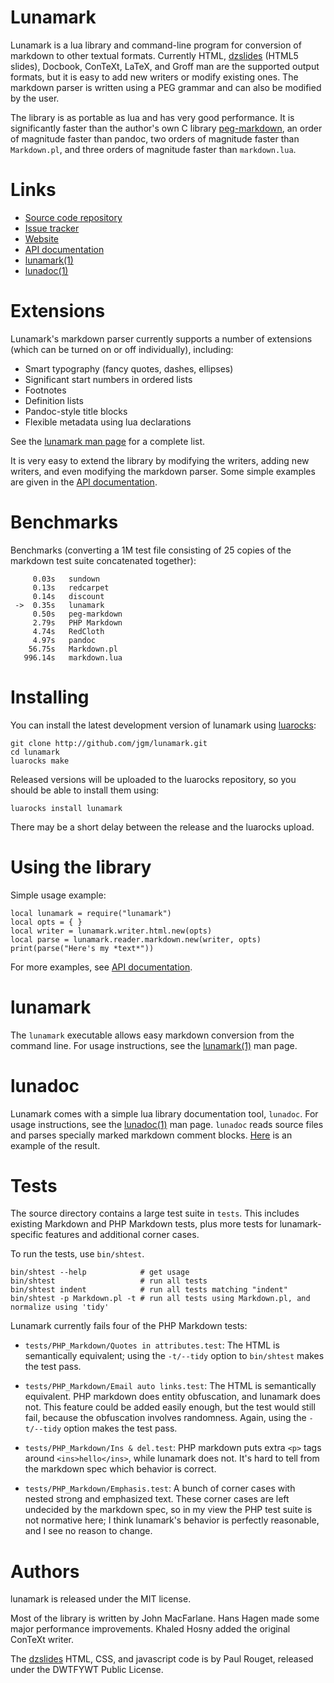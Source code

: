 # Lunamark

Lunamark is a lua library and command-line program for conversion of markdown
to other textual formats. Currently HTML, [dzslides] (HTML5 slides),
Docbook, ConTeXt, LaTeX, and Groff man are the supported output formats, but
it is easy to add new writers or modify existing ones. The markdown parser is
written using a PEG grammar and can also be modified by the user.

The library is as portable as lua and has very good performance.
It is significantly faster than the author's own C library
[peg-markdown](http://github.com/jgm/peg-markdown), an order of
magnitude faster than pandoc, two orders of magnitude
faster than `Markdown.pl`, and three orders of magnitude
faster than `markdown.lua`.

# Links

+ [Source code repository]
+ [Issue tracker]
+ [Website]
+ [API documentation]
+ [lunamark(1)]
+ [lunadoc(1)]

[Source code repository]: https://github.com/jgm/lunamark
[Issue tracker]: https://github.com/jgm/lunamark/issues
[Website]: http:jgm.github.com/lunamark
[API documentation]: http://jgm.github.com/lunamark/doc/
[lunamark(1)]: http://jgm.github.com/lunamark/lunamark.1.html
[lunadoc(1)]: http://jgm.github.com/lunamark/lunadoc.1.html
[dzslides]: http://paulrouget.com/dzslides/ 

# Extensions

Lunamark's markdown parser currently supports a number of extensions
(which can be turned on or off individually), including:

  - Smart typography (fancy quotes, dashes, ellipses)
  - Significant start numbers in ordered lists
  - Footnotes
  - Definition lists
  - Pandoc-style title blocks
  - Flexible metadata using lua declarations

See the [lunamark man page](lunamark.1.html) for a complete list.

It is very easy to extend the library by modifying the writers,
adding new writers, and even modifying the markdown parser. Some
simple examples are given in the [API documentation].

# Benchmarks

Benchmarks (converting a 1M test file consisting of 25 copies of the
markdown test suite concatenated together):

         0.03s   sundown
         0.13s   redcarpet
         0.14s   discount
     ->  0.35s   lunamark
         0.50s   peg-markdown
         2.79s   PHP Markdown
         4.74s   RedCloth
         4.97s   pandoc
        56.75s   Markdown.pl
       996.14s   markdown.lua

# Installing

You can install the latest development version of
lunamark using [luarocks](http://www.luarocks.org):

    git clone http://github.com/jgm/lunamark.git
    cd lunamark
    luarocks make

Released versions will be uploaded to the luarocks
repository, so you should be able to install them using:

    luarocks install lunamark

There may be a short delay between the release and the
luarocks upload.

# Using the library

Simple usage example:

    local lunamark = require("lunamark")
    local opts = { }
    local writer = lunamark.writer.html.new(opts)
    local parse = lunamark.reader.markdown.new(writer, opts)
    print(parse("Here's my *text*"))

For more examples, see [API documentation].

# lunamark

The `lunamark` executable allows easy markdown conversion from the command
line.  For usage instructions, see the [lunamark(1)] man page.

# lunadoc

Lunamark comes with a simple lua library documentation tool, `lunadoc`.
For usage instructions, see the [lunadoc(1)] man page.
`lunadoc` reads source files and parses specially marked markdown
comment blocks.  [Here][API documentation] is an example of the result.

# Tests

The source directory contains a large test suite in `tests`.
This includes existing Markdown and PHP Markdown tests, plus more
tests for lunamark-specific features and additional corner cases.

To run the tests, use `bin/shtest`.

    bin/shtest --help            # get usage
    bin/shtest                   # run all tests
    bin/shtest indent            # run all tests matching "indent"
    bin/shtest -p Markdown.pl -t # run all tests using Markdown.pl, and normalize using 'tidy'

Lunamark currently fails four of the PHP Markdown tests:

  * `tests/PHP_Markdown/Quotes in attributes.test`: The HTML is
    semantically equivalent; using the `-t/--tidy` option to `bin/shtest` makes
    the test pass.

  * `tests/PHP_Markdown/Email auto links.test`: The HTML is
    semantically equivalent. PHP markdown does entity obfuscation, and
    lunamark does not. This feature could be added easily enough, but the test
    would still fail, because the obfuscation involves randomness. Again,
    using the `-t/--tidy` option makes the test pass.

  * `tests/PHP_Markdown/Ins & del.test`:  PHP markdown puts extra `<p>`
    tags around `<ins>hello</ins>`, while lunamark does not.  It's hard
    to tell from the markdown spec which behavior is correct.

  * `tests/PHP_Markdown/Emphasis.test`:  A bunch of corner cases with nested
    strong and emphasized text.  These corner cases are left undecided by
    the markdown spec, so in my view the PHP test suite is not normative here;
    I think lunamark's behavior is perfectly reasonable, and I see no reason
    to change.

# Authors

lunamark is released under the MIT license.

Most of the library is written by John MacFarlane.  Hans Hagen
made some major performance improvements.  Khaled Hosny added the
original ConTeXt writer.

The [dzslides] HTML, CSS, and javascript code is by Paul Rouget, released under
the DWTFYWT Public License.


